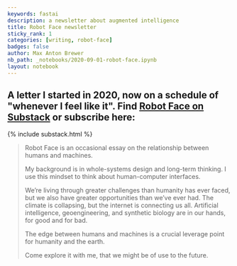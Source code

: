 ```yaml
---
keywords: fastai
description: a newsletter about augmented intelligence
title: Robot Face newsletter
sticky_rank: 1 
categories: [writing, robot-face]
badges: false
author: Max Anton Brewer
nb_path: _notebooks/2020-09-01-robot-face.ipynb
layout: notebook
---
```


<!--
#################################################
### THIS FILE WAS AUTOGENERATED! DO NOT EDIT! ###
#################################################
# file to edit: _notebooks/2020-09-01-robot-face.ipynb
-->

<div class="container" id="notebook-container">
        
<div class="cell border-box-sizing text_cell rendered"><div class="inner_cell">
<div class="text_cell_render border-box-sizing rendered_html">
<h2 id="A-letter-I-started-in-2020,-now-on-a-schedule-of-&quot;whenever-I-feel-like-it&quot;.-Find-Robot-Face-on-Substack-or-subscribe-here:">A letter I started in 2020, now on a schedule of "whenever I feel like it". Find <a href="https://robotface.substack.com">Robot Face on Substack</a> or subscribe here:<a class="anchor-link" href="#A-letter-I-started-in-2020,-now-on-a-schedule-of-&quot;whenever-I-feel-like-it&quot;.-Find-Robot-Face-on-Substack-or-subscribe-here:"> </a></h2><p>{% include substack.html %}</p>

</div>
</div>
</div>
<div class="cell border-box-sizing text_cell rendered"><div class="inner_cell">
<div class="text_cell_render border-box-sizing rendered_html">
<blockquote><p>Robot Face is an occasional essay on the relationship between humans and machines.</p>
<p>My background is in whole-systems design and long-term thinking. I use this mindset to think about human-computer interfaces.</p>
<p>We’re living through greater challenges than humanity has ever faced, but we also have greater opportunities than we’ve ever had. The climate is collapsing, but the internet is connecting us all. Artificial intelligence, geoengineering, and synthetic biology are in our hands, for good and for bad.</p>
<p>The edge between humans and machines is a crucial leverage point for humanity and the earth.</p>
<p>Come explore it with me, that we might be of use to the future.</p>
</blockquote>

</div>
</div>
</div>
</div>
 

<script type="application/vnd.jupyter.widget-state+json">
{"state": {}, "version_major": 2, "version_minor": 0}
</script>

